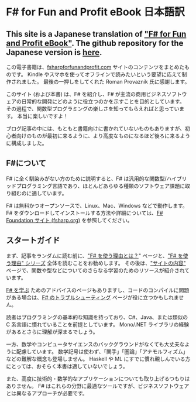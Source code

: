 # F# for Fun and Profit eBook 日本語訳

This site is a Japanese translation of ["F# for Fun and Profit eBook"](https://swlaschin.gitbooks.io/fsharpforfunandprofit/content/). The github repository for the Japanese version is [here](https://github.com/matarillo/fsharp_for_fun_and_profit-ja).
----

この電子書籍は、[fsharpforfunandprofit.com](https://fsharpforfunandprofit.com/) サイトのコンテンツをまとめたものです。
Kindle やスマホを使ってオフラインで読みたいという要望に応えて制作されました。
最後の一押しをしてくれた Roman Provaznik 氏に感謝します。

このサイト (および本書) は、F# を紹介し、F# が主流の商用ビジネスソフトウェアの日常的な開発にどのように役立つのかを示すことを目的としています。
その過程で、関数型プログラミングの楽しさを知ってもらえればと思っています。
本当に楽しいですよ！

ブログ記事の中には、もともと書籍向けに書かれていないものもありますが、初心者向けのものが最初に来るように、より高度なものになるほど後ろに来るように構成しました。

## F#について ##

F# に全く馴染みがない方のために説明すると、F# は汎用的な関数型/ハイブリッドプログラミング言語であり、ほとんどあらゆる種類のソフトウェア課題に取り組むのに適しています。

F# は無料かつオープンソースで、Linux、Mac、Windows などで動作します。 F# をダウンロードしてインストールする方法や詳細については、[F# Foundation サイト (fsharp.org)](https://fsharp.org/) を参照してください。

## スタートガイド

まず、記事をランダムに読む前に、["F# を使う理由とは？](./why-use-fsharp/index.md)" ページと、["F# を使う理由" シリーズ](series/why-use-fsharp.md) 全体を読むことをお勧めします。
その後は、["サイトの内容"](./site-contents/index.md) ページで、関数や型などについてのさらなる学習のためのリソースが紹介されています。

[F# を学ぶ](./learning-fsharp/index.md) ためのアドバイスのページもありますし、コードのコンパイルに問題がある場合は、[F# のトラブルシューティング](./troubleshooting-fsharp/index.md) ページが役に立つかもしれません。

読者はプログラミングの基本的な知識を持っており、C#、Java、または類似の C 系言語に慣れていることを前提としています。
Mono/.NET ライブラリの経験があるとさらに理解が深まるでしょう。

一方、数学やコンピュータサイエンスのバックグラウンドがなくても大丈夫なように配慮しています。
数学記号は使わず、「関手」「圏論」「アナモルフィズム」などの難解な概念も登場しません。
Haskell や ML にすでに慣れ親しんでいる方にとっては、おそらく本書は適していないでしょう。

また、高度に技術的・数学的なアプリケーションについても取り上げるつもりはありません。
F# はこれらの分野に最適なツールですが、ビジネスソフトウェアとは異なるアプローチが必要です。
